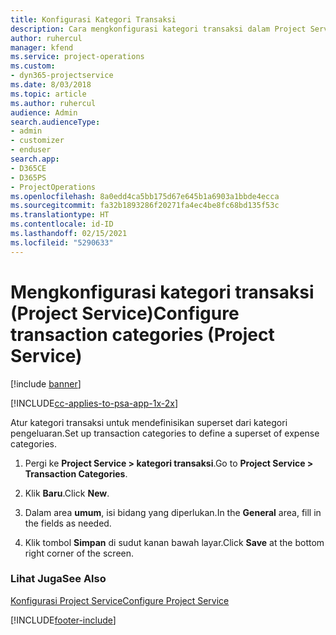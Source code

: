 ```yaml
---
title: Konfigurasi Kategori Transaksi
description: Cara mengkonfigurasi kategori transaksi dalam Project Service
author: ruhercul
manager: kfend
ms.service: project-operations
ms.custom:
- dyn365-projectservice
ms.date: 8/03/2018
ms.topic: article
ms.author: ruhercul
audience: Admin
search.audienceType:
- admin
- customizer
- enduser
search.app:
- D365CE
- D365PS
- ProjectOperations
ms.openlocfilehash: 8a0edd4ca5bb175d67e645b1a6903a1bbde4ecca
ms.sourcegitcommit: fa32b1893286f20271fa4ec4be8fc68bd135f53c
ms.translationtype: HT
ms.contentlocale: id-ID
ms.lasthandoff: 02/15/2021
ms.locfileid: "5290633"
---
```

# <a name="configure-transaction-categories-project-service"></a><span data-ttu-id="ef03a-103">Mengkonfigurasi kategori transaksi (Project Service)</span><span class="sxs-lookup"><span data-stu-id="ef03a-103">Configure transaction categories (Project Service)</span></span>

[!include [banner](../includes/psa-now-project-operations.md)]

[!INCLUDE[cc-applies-to-psa-app-1x-2x](../includes/cc-applies-to-psa-app-1x-2x.md)]

<span data-ttu-id="ef03a-104">Atur kategori transaksi untuk mendefinisikan superset dari kategori pengeluaran.</span><span class="sxs-lookup"><span data-stu-id="ef03a-104">Set up transaction categories to define a superset of expense categories.</span></span>  
  
1.  <span data-ttu-id="ef03a-105">Pergi ke **Project Service > kategori transaksi**.</span><span class="sxs-lookup"><span data-stu-id="ef03a-105">Go to **Project Service > Transaction Categories**.</span></span>  
  
2.  <span data-ttu-id="ef03a-106">Klik **Baru**.</span><span class="sxs-lookup"><span data-stu-id="ef03a-106">Click **New**.</span></span>  
  
3.  <span data-ttu-id="ef03a-107">Dalam area **umum**, isi bidang yang diperlukan.</span><span class="sxs-lookup"><span data-stu-id="ef03a-107">In the **General** area, fill in the fields as needed.</span></span>  
  
4.  <span data-ttu-id="ef03a-108">Klik tombol **Simpan** di sudut kanan bawah layar.</span><span class="sxs-lookup"><span data-stu-id="ef03a-108">Click **Save** at the bottom right corner of the screen.</span></span>  
  
### <a name="see-also"></a><span data-ttu-id="ef03a-109">Lihat Juga</span><span class="sxs-lookup"><span data-stu-id="ef03a-109">See Also</span></span>  
 [<span data-ttu-id="ef03a-110">Konfigurasi Project Service</span><span class="sxs-lookup"><span data-stu-id="ef03a-110">Configure Project Service</span></span>](../psa/configure.md)


[!INCLUDE[footer-include](../includes/footer-banner.md)]